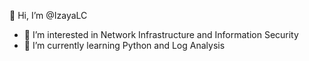 👋 Hi, I’m @IzayaLC
  
- 👀 I’m interested in Network Infrastructure and Information Security 
- 🌱 I’m currently learning Python and Log Analysis
  


<!---
IzayaLC/IzayaLC is a ✨ special ✨ repository because its `README.md` (this file) appears on your GitHub profile.
You can click the Preview link to take a look at your changes.
--->
